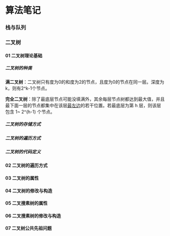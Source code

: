 # 算法笔记

### 栈与队列



### 二叉树

#### 01 二叉树理论基础

##### 二叉树的种类

**满二叉树**：二叉树只有度为0的和度为2的节点，且度为0的节点在同一层。深度为k，则有2^k-1个节点。

**完全二叉树**：除了最底层节点可能没填满外，其余每层节点树都达到最大值，并且最下面一层的节点都集中在该层<u>最左边</u>的若干位置。若最底层为第 h 层，则该层包含 1~ 2^(h-1) 个节点。

##### 二叉树的存储方式

##### 二叉树的遍历方式

##### 二叉树的代码定义





#### 02 二叉树的遍历方式

#### 03 二叉树的属性

#### 04 二叉树的修改与构造

#### 05 二叉搜素树的属性

#### 06 二叉搜素树的修改与构造

#### 07 二叉树公共先祖问题









